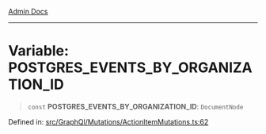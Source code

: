 [Admin Docs](/)

***

# Variable: POSTGRES\_EVENTS\_BY\_ORGANIZATION\_ID

> `const` **POSTGRES\_EVENTS\_BY\_ORGANIZATION\_ID**: `DocumentNode`

Defined in: [src/GraphQl/Mutations/ActionItemMutations.ts:62](https://github.com/PalisadoesFoundation/talawa-admin/blob/main/src/GraphQl/Mutations/ActionItemMutations.ts#L62)
